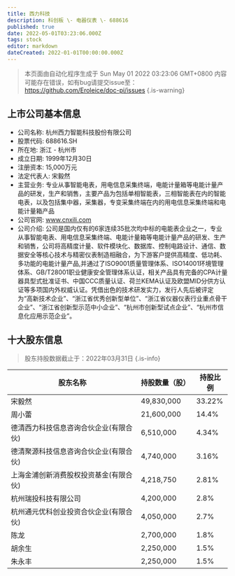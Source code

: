 ```yaml
---
title: 西力科技
description: 科创板 \- 电器仪表 \- 688616
published: true
date: 2022-05-01T03:23:06.000Z
tags: stock
editor: markdown
dateCreated: 2022-01-01T00:00:00.000Z
---
```


> 本页面由自动化程序生成于 Sun May 01 2022 03:23:06 GMT+0800
> 内容可能存在错误，如有bug请提交issue至：https://github.com/Eroleice/doc-pi/issues
{.is-warning}

## 上市公司基本信息
- 公司名称: 杭州西力智能科技股份有限公司
- 股票代码: 688616.SH
- 所在地: 浙江 - 杭州市
- 成立日期: 1999年12月30日
- 注册资本: 15,000万元
- 法定代表人: 宋毅然
- 主营业务: 专业从事智能电表，用电信息采集终端，电能计量箱等电能计量产品的研发，生产和销售，主要产品为包括单相智能表，三相智能表在内的智能电表，以及包括集中器，采集器，专变采集终端在内的用电信息采集终端和电能计量箱产品
- 公司官网: www.cnxili.com
- 公司介绍: 公司是国内仅有的6家连续35批次均中标的电能表企业之一，专业从事智能电表、用电信息采集终端、电能计量箱等电能计量产品的研发、生产和销售，公司将高精度计量、软件模块化、数据库、控制电路设计、通信、数据安全等核心技术与精密仪表制造相融合，为下游客户提供高精度、低功耗、多功能的电能计量产品,并通过了ISO9001质量管理体系、ISO14001环境管理体系、GB/T28001职业健康安全管理体系认证，相关产品具有完备的CPA计量器具型式批准证书、中国CCC质量认证、荷兰KEMA认证及欧盟MID分供方认证等多项国内外权威认证。凭借出色的技术研发实力，发行人先后被评定为“高新技术企业”、“浙江省优秀创新型单位”、“浙江省仪器仪表行业重点骨干企业”、“浙江省创新型示范中小企业”、“杭州市创新型试点企业”、“杭州市信息化应用示范企业”。


## 十大股东信息
> 股东持股数据截止于：2022年03月31日
{.is-info}

| 股东名称 | 持股数量（股） | 持股比例 |
| --- | --- | --- |
| 宋毅然 | 49,830,000 | 33.22% |
| 周小蕾 | 21,600,000 | 14.4% |
| 德清西力科技信息咨询合伙企业(有限合伙) | 6,510,000 | 4.34% |
| 德清聚源科技信息咨询合伙企业(有限合伙) | 4,740,000 | 3.16% |
| 上海金浦创新消费股权投资基金(有限合伙) | 4,218,750 | 2.81% |
| 杭州瑞投科技有限公司 | 4,200,000 | 2.8% |
| 杭州通元优科创业投资合伙企业(有限合伙) | 4,050,000 | 2.7% |
| 陈龙 | 2,700,000 | 1.8% |
| 胡余生 | 2,250,000 | 1.5% |
| 朱永丰 | 2,250,000 | 1.5% |




